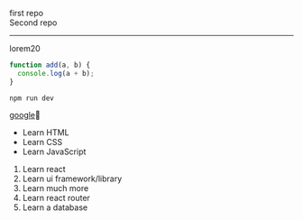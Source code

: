 ﻿first repo  
Second repo

---

<p>lorem20</p>

```js
function add(a, b) {
  console.log(a + b);
}
```

`npm run dev`

[google][lin]🚀

[lin]: https://www.google.com

- Learn HTML
- Learn CSS
- Learn JavaScript

1. Learn react
2. Learn ui framework/library
3. Learn much more
3. Learn react router
4. Learn a database
